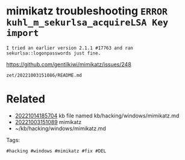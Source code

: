 # mimikatz troubleshooting `ERROR kuhl_m_sekurlsa_acquireLSA Key import`
```
I tried an earlier version 2.1.1 #17763 and ran sekurlsa::logonpasswords just fine.
```
https://github.com/gentilkiwi/mimikatz/issues/248

` zet/20221003151086/README.md `

# Related

- [20221014185704](/zet/20221014185704/README.md) kb file named kb/hacking/windows/mimikatz.md
- [20221003151089](/zet/20221003151089/README.md) mimikatz
- ~/kb/hacking/windows/mimikatz.md

Tags:

    #hacking #windows #mimikatz #fix #DEL
